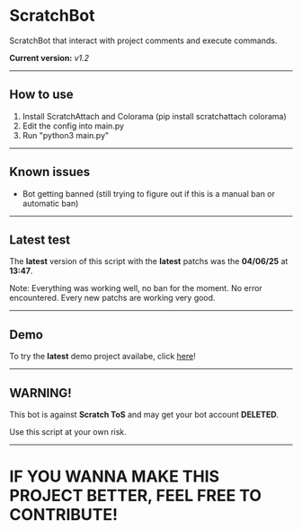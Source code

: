 # ScratchBot
ScratchBot that interact with project comments and execute commands.

**Current version:** *v1.2*

---
## How to use
1. Install ScratchAttach and Colorama (pip install scratchattach colorama)
2. Edit the config into main.py
3. Run "python3 main.py"

---
## Known issues
- Bot getting banned (still trying to figure out if this is a manual ban or automatic ban)

---
## Latest test
The **latest** version of this script with the **latest** patchs was the **04/06/25** at **13:47**.

Note: Everything was working well, no ban for the moment. No error encountered. Every new patchs are working very good.

---
## Demo
To try the **latest** demo project availabe, click [here](https://scratch.mit.edu/projects/1184173320/)!

---
## WARNING!
This bot is against **Scratch ToS** and may get your bot account **DELETED**.

Use this script at your own risk.

---
# IF YOU WANNA MAKE THIS PROJECT BETTER, FEEL FREE TO CONTRIBUTE!
